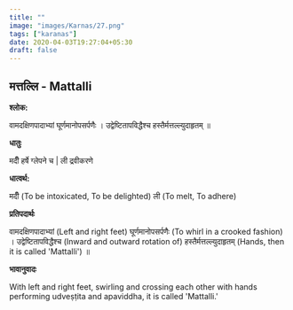 ```yaml
---
title: ""
image: "images/Karnas/27.png"
tags: ["karanas"]
date: 2020-04-03T19:27:04+05:30
draft: false
---
```


## मत्तल्लि - Mattalli

**श्लोक:**

वामदक्षिणपादाभ्यां घूर्णमानोपसर्पणैः । उद्वेष्टितापविद्धैश्च हस्तैर्मत्तल्ल्युदाहृतम् ॥

**धातुः**

मदीँ हर्षे ग्लेपने च |
ली द्रवीकरणे

**धात्वर्थ:**

मदीँ (To be intoxicated, To be delighted)
ली (To melt, To adhere)

**प्रतिपदार्थः**

वामदक्षिणपादाभ्यां (Left and right feet) घूर्णमानोपसर्पणैः (To whirl in a crooked fashion) । उद्वेष्टितापविद्धैश्च (Inward and outward rotation of) हस्तैर्मत्तल्ल्युदाहृतम् (Hands, then it is called 'Mattalli') ॥

**भावानुवादः**

With left and right feet, swirling and crossing each other with hands performing udveṣṭita  and apaviddha, it is called 'Mattalli.'  